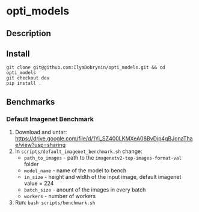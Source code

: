 # opti_models
## Description

## Install
```
git clone git@github.com:IlyaDobrynin/opti_models.git && cd opti_models
git checkout dev
pip install .
```

## Benchmarks
### Default Imagenet Benchmark
1. Download and untar: https://drive.google.com/file/d/1Yi_SZ400LKMXeA08BvDip4qBJonaThae/view?usp=sharing
2. In `scripts/default_imagenet_benchmark.sh` change:
    - `path_to_images` - path to the `imagenetv2-top-images-format-val` folder
    - `model_name` - name of the model to bench
    - `in_size` - height and width of the input image, default imagenet value = 224
    - `batch_size` - anount of the images in every batch
    - `workers` - number of workers
3. Run: `bash scripts/benchmark.sh`

